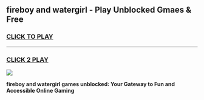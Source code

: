 
## fireboy and watergirl - Play Unblocked Gmaes & Free
<h3>
<a href="https://premium.freeplayer.one?title=fireboy_and_watergirl&ref=20F">CLICK TO PLAY</a></h3>
<hr>

<h3>
<a href="https://premium.freeplayer.one?title=fireboy_and_watergirl&ref=20F">CLICK 2 PLAY</a>
  
</h3>

<a href="https://premium.freeplayer.one?title=fireboy_and_watergirl&ref=20F/"><img src="https://clearcache.store/games.png"></a>


**fireboy and watergirl games unblocked: Your Gateway to Fun and Accessible Online Gaming**
